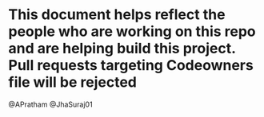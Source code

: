 # This document helps reflect the people who are working on this repo and are helping build this project. Pull requests targeting Codeowners file will be rejected

@APratham @JhaSuraj01